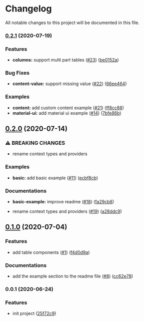 # Changelog

All notable changes to this project will be documented in this file.

### [0.2.1](https://github.com/sahabpardaz/ctablex/compare/v0.2.0...v0.2.1) (2020-07-19)

### Features

- **columns:** support multi part tables ([#23](https://github.com/sahabpardaz/ctablex/issues/23)) ([be0152a](https://github.com/sahabpardaz/ctablex/commit/be0152aa65816b70887751a1421cb9c8464dbc58))

### Bug Fixes

- **content-value:** support missing value ([#22](https://github.com/sahabpardaz/ctablex/issues/22)) ([66ee464](https://github.com/sahabpardaz/ctablex/commit/66ee464917de6f2d8a4ab3e1b365c5ede46ff967))

### Examples

- **content:** add custom content example ([#21](https://github.com/sahabpardaz/ctablex/issues/21)) ([ff8cc88](https://github.com/sahabpardaz/ctablex/commit/ff8cc88a8f27fc3232e0513f118b72adba83ca66))
- **material-ui:** add material ui example ([#14](https://github.com/sahabpardaz/ctablex/issues/14)) ([7bfe86b](https://github.com/sahabpardaz/ctablex/commit/7bfe86bc8902de2c823289f103fb5d156901f93d))

## [0.2.0](https://github.com/sahabpardaz/ctablex/compare/v0.1.0...v0.2.0) (2020-07-14)

### ⚠ BREAKING CHANGES

- rename context types and providers

### Examples

- **basic:** add basic example ([#11](https://github.com/sahabpardaz/ctablex/issues/11)) ([ecbf8cb](https://github.com/sahabpardaz/ctablex/commit/ecbf8cb2c52a5be5785e7c1dcca2547c8242df85))

### Documentations

- **basic-example:** improve readme ([#18](https://github.com/sahabpardaz/ctablex/issues/18)) ([fa29cb8](https://github.com/sahabpardaz/ctablex/commit/fa29cb84c654f3d4b6fa81796d407f17d367ccf1))

* rename context types and providers ([#19](https://github.com/sahabpardaz/ctablex/issues/19)) ([a28ddc9](https://github.com/sahabpardaz/ctablex/commit/a28ddc9d1ab0c51d67bbf27c283d19f205f32fcf))

## [0.1.0](https://github.com/sahabpardaz/ctablex/compare/v0.0.1...v0.1.0) (2020-07-04)

### Features

- add table components ([#1](https://github.com/sahabpardaz/ctablex/issues/1)) ([f4d0d9a](https://github.com/sahabpardaz/ctablex/commit/f4d0d9ad43581f77ddebbec9b863f2c4557d114b))

### Documentations

- add the example section to the readme file ([#8](https://github.com/sahabpardaz/ctablex/issues/8)) ([cc62e78](https://github.com/sahabpardaz/ctablex/commit/cc62e7881cce56f2d7fe424ab5e01d13147d525b))

### 0.0.1 (2020-06-24)

### Features

- init project ([25f72c9](https://github.com/sahabpardaz/ctablex/commit/25f72c94c5852224d10de8b3c1373284eeece743))
